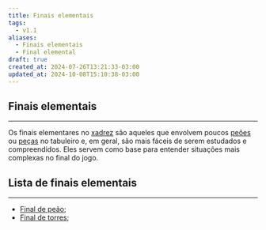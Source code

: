 ```yaml
---
title: Finais elementais
tags:
  - v1.1
aliases:
  - Finais elementais
  - Final elemental
draft: true
created_at: 2024-07-26T13:21:33-03:00
updated_at: 2024-10-08T15:10:38-03:00
---
```


## Finais elementais
---
Os finais elementares no [xadrez](../../../../sementes/2024/07/06/Xadrez.md) são aqueles que envolvem poucos [peões](../26/Xadrez_Peao.md) ou [peças](../08/Xadrez_Pecas.md) no tabuleiro e, em geral, são mais fáceis de serem estudados e compreendidos. Eles servem como base para entender situações mais complexas no final do jogo.

## Lista de finais elementais
---
- [Final de peão](../26/Xadrez_Final_de_peao.md);
- [Final de torres](../26/Xadrez_Final_de_torres.md);